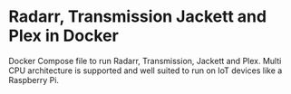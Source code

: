 # Radarr, Transmission Jackett and Plex in Docker
Docker Compose file to run Radarr, Transmission, Jackett and Plex. Multi CPU architecture is supported and well suited to run on IoT devices like a Raspberry Pi.
